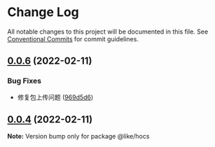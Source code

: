 # Change Log

All notable changes to this project will be documented in this file.
See [Conventional Commits](https://conventionalcommits.org) for commit guidelines.

## [0.0.6](https://github.com/wangshunzi/like/compare/v0.0.4...v0.0.6) (2022-02-11)


### Bug Fixes

* 修复包上传问题 ([969d5d6](https://github.com/wangshunzi/like/commit/969d5d6dbe0a424437c668673bfa5db72e94c957))





## [0.0.4](https://github.com/wangshunzi/like/compare/v0.0.3...v0.0.4) (2022-02-11)

**Note:** Version bump only for package @like/hocs
